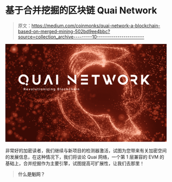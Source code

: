 # 基于合并挖掘的区块链 Quai Network

> 原文：<https://medium.com/coinmonks/quai-network-a-blockchain-based-on-merged-mining-502bd9ee4bbc?source=collection_archive---------10----------------------->

![](img/706f649029aa532b841906a1a23f9baf.png)

非常好的加密读者，我们继续与新项目的检测器激活，试图为您带来有关加密空间的发展信息，在这种情况下，我们将谈论 Quai 网络，一个第 1 层兼容的 EVM 的基础上，合并挖掘作为主要引擎，试图提高可扩展性，让我们去那里！

> **什么是魁网？**